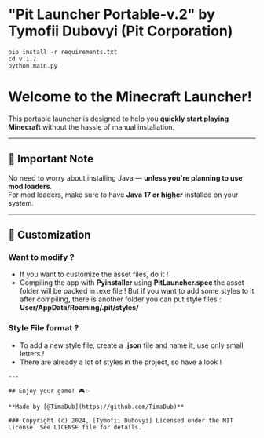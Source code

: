 # "Pit Launcher Portable-v.2" by Tymofii Dubovyi (Pit Corporation)

```commandline
pip install -r requirements.txt
cd v.1.7
python main.py
```

# Welcome to the Minecraft Launcher!

This portable launcher is designed to help you **quickly start playing Minecraft** without the hassle of manual installation.

---

## 🚨 Important Note

No need to worry about installing Java — **unless you're planning to use mod loaders**.  
For mod loaders, make sure to have **Java 17 or higher** installed on your system.

---

## 🎨 Customization

### Want to modify ?

- If you want to customize the asset files, do it !
- Compiling the app with **Pyinstaller** using **PitLauncher.spec** the asset folder will be packed in .exe file !
  But if you want to add some styles to it after compiling,
  there is another folder you can put style files :
  **User/AppData/Roaming/.pit/styles/**

### Style File format ?

- To add a new style file, create a **.json** file and name it, use only small letters !
- There are already a lot of styles in the project, so have a look ! 
```
---

## Enjoy your game! 🎮✨

**Made by [@TimaDub](https://github.com/TimaDub)**

### Copyright (c) 2024, [Tymofii Dubovyi] Licensed under the MIT License. See LICENSE file for details.
